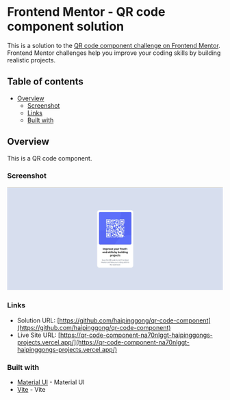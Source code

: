 # Frontend Mentor - QR code component solution

This is a solution to the [QR code component challenge on Frontend Mentor](https://www.frontendmentor.io/challenges/qr-code-component-iux_sIO_H). Frontend Mentor challenges help you improve your coding skills by building realistic projects.

## Table of contents

- [Overview](#overview)
  - [Screenshot](#screenshot)
  - [Links](#links)
  - [Built with](#built-with)

## Overview

This is a QR code component.

### Screenshot

![QR Code Screenshot](./public/screenshot.jpg)

### Links

- Solution URL: [https://github.com/haipinggong/qr-code-component](https://github.com/haipinggong/qr-code-component)
- Live Site URL: [https://qr-code-component-na70nlggt-haipinggongs-projects.vercel.app/](https://qr-code-component-na70nlggt-haipinggongs-projects.vercel.app/)

### Built with

- [Material UI](https://mui.com/) - Material UI
- [Vite](https://vite.dev/) - Vite
